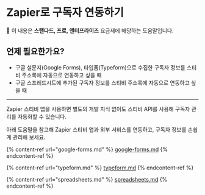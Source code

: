 # Zapier로 구독자 연동하기

💬 이 내용은 **스탠다드, 프로, 엔터프라이즈** 요금제에 해당하는 도움말입니다.

## 언제 필요한가요?

* 구글 설문지(Google Forms), 타입폼(Typeform)으로 수집한 구독자 정보를 스티비 주소록에 자동으로 연동하고 싶을 때
* 구글 스프레드시트에 추가된 구독자 정보를 스티비 주소록에 자동으로 연동하고 싶을 때

***

Zapier 스티비 앱을 사용하면 별도의 개발 지식 없이도 스티비 API를 사용해 구독자 관리를 자동화할 수 있습니다.

아래 도움말을 참고해 Zapier 스티비 앱과 외부 서비스를 연동하고, 구독자 정보를 손쉽게 관리해 보세요.

{% content-ref url="google-forms.md" %}
[google-forms.md](google-forms.md)
{% endcontent-ref %}

{% content-ref url="typeform.md" %}
[typeform.md](typeform.md)
{% endcontent-ref %}

{% content-ref url="spreadsheets.md" %}
[spreadsheets.md](spreadsheets.md)
{% endcontent-ref %}
